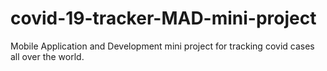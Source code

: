 # covid-19-tracker-MAD-mini-project
Mobile Application and Development mini project for tracking covid cases all over the world.
